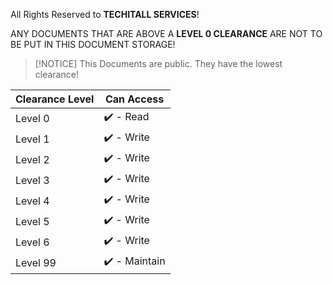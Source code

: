All Rights Reserved to **TECHITALL SERVICES**!

ANY DOCUMENTS THAT ARE ABOVE A **LEVEL 0 CLEARANCE** ARE NOT TO BE PUT IN THIS DOCUMENT STORAGE!

> [!NOTICE]
> This Documents are public. They have the lowest clearance!


| Clearance Level    | Can Access |
| -------- | ------- |
| Level 0  |   ✔️ - Read |
| Level 1  |   ✔️ - Write    |
| Level 2  |   ✔️ - Write    |
| Level 3  |   ✔️ - Write    |
| Level 4  |   ✔️ - Write    |
| Level 5  |   ✔️ - Write    |
| Level 6  |   ✔️ - Write    |
| Level 99 |   ✔️ - Maintain    |
